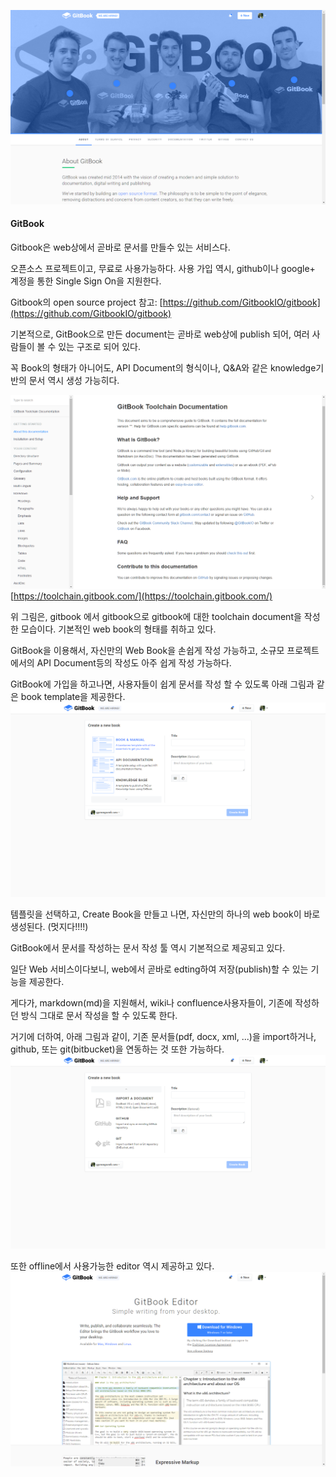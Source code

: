 ![](/assets/gitbook-main.png)

#### GitBook

Gitbook은 web상에서 곧바로 문서를 만들수 있는 서비스다.

오픈소스 프로젝트이고, 무료로 사용가능하다. 사용 가입 역시, github이나 google+ 계정을 통한 Single Sign On을 지원한다.

Gitbook의 open source project 참고: [https://github.com/GitbookIO/gitbook](https://github.com/GitbookIO/gitbook)

기본적으로, GitBook으로 만든 document는 곧바로 web상에 publish 되어, 여러 사람들이 볼 수 있는 구조로 되어 있다.

꼭 Book의 형태가 아니어도, API Document의 형식이나, Q&A와 같은 knowledge기반의 문서 역시 생성 가능히다.

![](/assets/gitbook-selfhosting.png)[https://toolchain.gitbook.com/](https://toolchain.gitbook.com/)

위 그림은, gitbook 에서 gitbook으로 gitbook에 대한 toolchain document을 작성한 모습이다. 기본적인 web book의 형태를 취하고 있다.

GitBook을 이용해서, 자신만의 Web Book을 손쉽게 작성 가능하고, 소규모 프로젝트에서의 API Document등의 작성도 아주 쉽게 작성 가능하다.

GitBook에 가입을 하고나면, 사용자들이 쉽게 문서를 작성 할 수 있도록 아래 그림과 같은 book template을 제공한다.![](/assets/gitbook-newbook.png)

템플릿을 선택하고, Create Book을 만들고 나면, 자신만의 하나의 web book이 바로 생성된다. \(멋지다!!!!\)

GitBook에서 문서를 작성하는 문서 작성 툴 역시 기본적으로 제공되고 있다.

일단 Web 서비스이다보니, web에서 곧바로 edting하여 저장\(publish\)할 수 있는 기능을 제공한다.

게다가, markdown\(md\)을 지원해서, wiki나 confluence사용자들이, 기존에 작성하던 방식 그대로 문서 작성을 할 수 있도록 한다.

거기에 더하여, 아래 그림과 같이, 기존 문서들\(pdf, docx, xml, ...\)을 import하거나, github, 또는 git\(bitbucket\)을 연동하는 것 또한 가능하다.![](/assets/gitbook-newbook-add.png)

또한 offline에서 사용가능한 editor 역시 제공하고 있다.![](/assets/gitbook-offline-editor.png)



